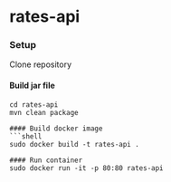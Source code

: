 # rates-api

### Setup

Clone repository

#### Build jar file

```shell
cd rates-api
mvn clean package

#### Build docker image
```shell
sudo docker build -t rates-api .

#### Run container
sudo docker run -it -p 80:80 rates-api
